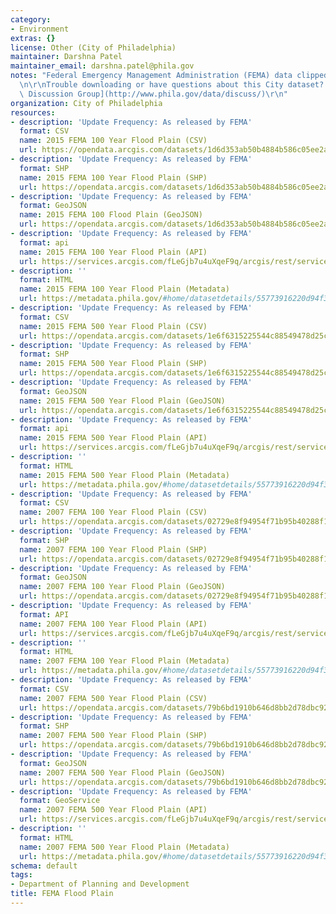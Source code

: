 ```yaml
---
category:
- Environment
extras: {}
license: Other (City of Philadelphia)
maintainer: Darshna Patel
maintainer_email: darshna.patel@phila.gov
notes: "Federal Emergency Management Administration (FEMA) data clipped to Philadelphia.\r\
  \n\r\nTrouble downloading or have questions about this City dataset? Visit the [OpenDataPhilly\
  \ Discussion Group](http://www.phila.gov/data/discuss/)\r\n"
organization: City of Philadelphia
resources:
- description: 'Update Frequency: As released by FEMA'
  format: CSV
  name: 2015 FEMA 100 Year Flood Plain (CSV)
  url: https://opendata.arcgis.com/datasets/1d6d353ab50b4884b586c05ee2a661db_0.csv
- description: 'Update Frequency: As released by FEMA'
  format: SHP
  name: 2015 FEMA 100 Year Flood Plain (SHP)
  url: https://opendata.arcgis.com/datasets/1d6d353ab50b4884b586c05ee2a661db_0.zip
- description: 'Update Frequency: As released by FEMA'
  format: GeoJSON
  name: 2015 FEMA 100 Flood Plain (GeoJSON)
  url: https://opendata.arcgis.com/datasets/1d6d353ab50b4884b586c05ee2a661db_0.geojson
- description: 'Update Frequency: As released by FEMA'
  format: api
  name: 2015 FEMA 100 Year Flood Plain (API)
  url: https://services.arcgis.com/fLeGjb7u4uXqeF9q/arcgis/rest/services/FEMA_100_flood_Plain/FeatureServer/0/query?outFields=*&where=1%3D1
- description: ''
  format: HTML
  name: 2015 FEMA 100 Year Flood Plain (Metadata)
  url: https://metadata.phila.gov/#home/datasetdetails/55773916220d94f32b210704/representationdetails/56ccbad74d934cea1ef05c20/
- description: 'Update Frequency: As released by FEMA'
  format: CSV
  name: 2015 FEMA 500 Year Flood Plain (CSV)
  url: https://opendata.arcgis.com/datasets/1e6f6315225544c88549478d25cc5181_0.csv
- description: 'Update Frequency: As released by FEMA'
  format: SHP
  name: 2015 FEMA 500 Year Flood Plain (SHP)
  url: https://opendata.arcgis.com/datasets/1e6f6315225544c88549478d25cc5181_0.zip
- description: 'Update Frequency: As released by FEMA'
  format: GeoJSON
  name: 2015 FEMA 500 Year Flood Plain (GeoJSON)
  url: https://opendata.arcgis.com/datasets/1e6f6315225544c88549478d25cc5181_0.geojson
- description: 'Update Frequency: As released by FEMA'
  format: api
  name: 2015 FEMA 500 Year Flood Plain (API)
  url: https://services.arcgis.com/fLeGjb7u4uXqeF9q/arcgis/rest/services/FEMA_500_Flood_Plain/FeatureServer/0/query?outFields=*&where=1%3D1
- description: ''
  format: HTML
  name: 2015 FEMA 500 Year Flood Plain (Metadata)
  url: https://metadata.phila.gov/#home/datasetdetails/55773916220d94f32b210704/representationdetails/56ccbb1df041bd4d03549350/
- description: 'Update Frequency: As released by FEMA'
  format: CSV
  name: 2007 FEMA 100 Year Flood Plain (CSV)
  url: https://opendata.arcgis.com/datasets/02729e8f94954f71b95b40288f1aca3f_0.csv
- description: 'Update Frequency: As released by FEMA'
  format: SHP
  name: 2007 FEMA 100 Year Flood Plain (SHP)
  url: https://opendata.arcgis.com/datasets/02729e8f94954f71b95b40288f1aca3f_0.zip
- description: 'Update Frequency: As released by FEMA'
  format: GeoJSON
  name: 2007 FEMA 100 Year Flood Plain (GeoJSON)
  url: https://opendata.arcgis.com/datasets/02729e8f94954f71b95b40288f1aca3f_0.geojson
- description: 'Update Frequency: As released by FEMA'
  format: API
  name: 2007 FEMA 100 Year Flood Plain (API)
  url: https://services.arcgis.com/fLeGjb7u4uXqeF9q/arcgis/rest/services/FEMA_100_Flood_Plain_2007/FeatureServer/0/query?outFields=*&where=1%3D1
- description: ''
  format: HTML
  name: 2007 FEMA 100 Year Flood Plain (Metadata)
  url: https://metadata.phila.gov/#home/datasetdetails/55773916220d94f32b210704/representationdetails/557739c0889ff8f178b91969/
- description: 'Update Frequency: As released by FEMA'
  format: CSV
  name: 2007 FEMA 500 Year Flood Plain (CSV)
  url: https://opendata.arcgis.com/datasets/79b6bd1910b646d8bb2d78dbc92424cf_0.csv
- description: 'Update Frequency: As released by FEMA'
  format: SHP
  name: 2007 FEMA 500 Year Flood Plain (SHP)
  url: https://opendata.arcgis.com/datasets/79b6bd1910b646d8bb2d78dbc92424cf_0.zip
- description: 'Update Frequency: As released by FEMA'
  format: GeoJSON
  name: 2007 FEMA 500 Year Flood Plain (GeoJSON)
  url: https://opendata.arcgis.com/datasets/79b6bd1910b646d8bb2d78dbc92424cf_0.geojson
- description: 'Update Frequency: As released by FEMA'
  format: GeoService
  name: 2007 FEMA 500 Year Flood Plain (API)
  url: https://services.arcgis.com/fLeGjb7u4uXqeF9q/arcgis/rest/services/FEMA_500_Flood_Plain_2007/FeatureServer/0/query?outFields=*&where=1%3D1
- description: ''
  format: HTML
  name: 2007 FEMA 500 Year Flood Plain (Metadata)
  url: https://metadata.phila.gov/#home/datasetdetails/55773916220d94f32b210704/representationdetails/55773096aa479af0697b1286/
schema: default
tags:
- Department of Planning and Development
title: FEMA Flood Plain
---
```

